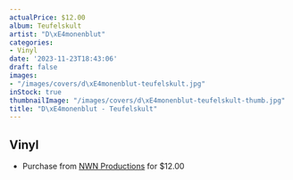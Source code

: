 ```yaml
---
actualPrice: $12.00
album: Teufelskult
artist: "D\xE4monenblut"
categories:
- Vinyl
date: '2023-11-23T18:43:06'
draft: false
images:
- "/images/covers/d\xE4monenblut-teufelskult.jpg"
inStock: true
thumbnailImage: "/images/covers/d\xE4monenblut-teufelskult-thumb.jpg"
title: "D\xE4monenblut - Teufelskult"
---
```


## Vinyl
* Purchase from [NWN Productions](http://shop.nwnprod.com/index.php?route=product/product&path=76&product_id=40897&sort=pd.name&order=ASC) for $12.00
